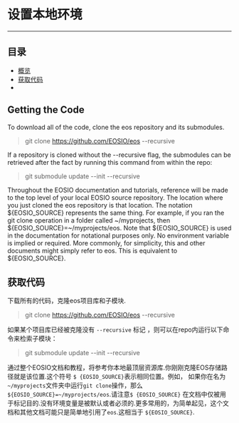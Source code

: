 ﻿
# 设置本地环境

----
## 目录
- [概览](#概览)
- [获取代码](#获取代码)
- 


## Getting the Code

To download all of the code, clone the eos repository and its submodules.
> git clone https://github.com/EOSIO/eos --recursive

If a repository is cloned without the --recursive flag, the submodules can be retrieved after the fact by running this command from within the repo:

> git submodule update --init --recursive

Throughout the EOSIO documentation and tutorials, reference will be made to the top level of your local EOSIO source repository. The location where you just cloned the eos repository is that location. The notation ${EOSIO_SOURCE} represents the same thing. For example, if you ran the git clone operation in a folder called ~/myprojects, then ${EOSIO_SOURCE}=~/myprojects/eos. Note that ${EOSIO_SOURCE} is used in the documentation for notational purposes only. No environment variable is implied or required. More commonly, for simplicity, this and other documents might simply refer to eos. This is equivalent to ${EOSIO_SOURCE}.


## 获取代码

下载所有的代码，克隆eos项目库和子模块.

> git clone https://github.com/EOSIO/eos --recursive

如果某个项目库已经被克隆没有 `--recursive` 标记 ，则可以在repo内运行以下命令来检索子模块：

> git submodule update --init --recursive

通过整个EOSIO文档和教程，将参考你本地最顶层资源库.你刚刚克隆EOS存储路径就是该位置.这个符号 `$ {EOSIO_SOURCE}`表示相同位置。例如， 如果你在名为`~/myprojects`文件夹中运行`git clone`操作，那么 `${EOSIO_SOURCE}=~/myprojects/eos`.请注意`$ {EOSIO_SOURCE}` 在文档中仅被用于标记目的.没有环境变量是被默认或者必须的.更多常用的，为简单起见，这个文档和其他文档可能只是简单地引用了`eos`.这相当于 `${EOSIO_SOURCE}`.
